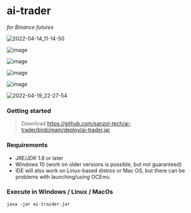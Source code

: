 # ai-trader 

*for Binance futures*

![2022-04-14_11-14-50](https://user-images.githubusercontent.com/68629815/163410972-ff476afc-2204-4470-a57d-0a799fe72777.png)

![image](https://user-images.githubusercontent.com/68629815/164589037-3788208f-10ff-47be-b096-4b422b4a46f1.png)

![image](https://user-images.githubusercontent.com/68629815/164726555-8d7ec0c8-7221-496c-aa7e-cd5c0681efcb.png)

![image](https://user-images.githubusercontent.com/68629815/164587933-7a0339bd-c1ad-4606-99e3-9f00bfea3726.png)

![image](https://user-images.githubusercontent.com/68629815/164588867-dfe572d4-2ff9-449f-b67b-5868349a5784.png)

![2022-04-19_22-27-54](https://user-images.githubusercontent.com/68629815/164128877-cabccab1-e85f-4b04-8180-34fc51544f6f.png)


### Getting started
> Download
https://github.com/sanzol-tech/ai-trader/blob/main/deploy/ai-trader.jar


### Requirements
- JRE/JDK 1.8 or later
- Windows 10 (work on older versions is possible, but not guaranteed)
- IDE will also work on Linux-based distros or Mac OS, but there can be problems with launching/using OCEmu


### Execute in Windows / Linux / MacOs
```
java -jar ai-traider.jar
```
